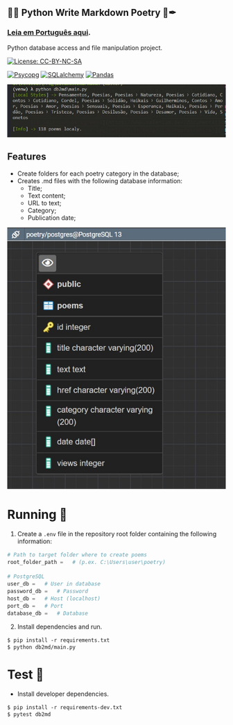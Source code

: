 ## 🐍✨ Python Write Markdown Poetry 📓✒
### [Leia em Português aqui](README.md).

Python database access and file manipulation project.

[![License: CC-BY-NC-SA](https://mirrors.creativecommons.org/presskit/buttons/88x31/svg/by-nc-sa.svg)](https://creativecommons.org/licenses/by-nc-sa/4.0/legalcode)

[![Psycopg](https://img.shields.io/badge/lib-Psycopg-yellowgreen)](https://www.psycopg.org/) [![SQLalchemy](https://img.shields.io/badge/lib-SQLalchemy-darkred)](https://www.sqlalchemy.org/) [![Pandas](https://img.shields.io/badge/lib-Pandas-white)](https://pandas.pydata.org/)

![poetry](images/poetry.jpg)

## Features

 - Create folders for each poetry category in the database;
 - Creates .md files with the following database information:
   - Title;
   - Text content;
   - URL to text;
   - Category;
   - Publication date;

![SQL](images/postgreSQL.jpg)
# Running 🏁

 1. Create a `.env` file in the repository root folder containing the following information:

```python
# Path to target folder where to create poems
root_folder_path =   # (p.ex. C:\Users\user\poetry)

# PostgreSQL
user_db =   # User in database
password_db =   # Password
host_db =   # Host (localhost)
port_db =   # Port
database_db =   # Database
```
 2. Install dependencies and run.

```
$ pip install -r requirements.txt
$ python db2md/main.py
```

# Test 🚧

 - Install developer dependencies.

```
$ pip install -r requirements-dev.txt
$ pytest db2md
```
